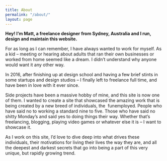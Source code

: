 ```yaml
---
title: About
permalink: "/about/"
layout: page
---
```


**Hey! I’m Matt, a freelance designer from Sydney, Australia and I run, design and maintain this website.**

For as long as I can remember, I have always wanted to work for myself. As a kid – meeting or hearing about adults that ran their own businesses or worked from home seemed like a dream. I didn’t understand why anyone would want it any other way.

In 2016, after finishing up at design school and having a few brief stints in some startups and design studios – I finally left to freelance full time, and have been in love with it ever since.

Side projects have been a massive hobby of mine, and this site is now one of them. I wanted to create a site that showcased the amazing work that is being created by a new breed of individuals, the  funemployed.  People who have said no to working a standard nine to five. Those who have said no shitty Monday’s and said yes to doing things their way. Whether that’s freelancing, blogging, playing video games or whatever else it is – I want to showcase it.

As I work on this site, I’d love to dive deep into what drives these individuals, their motivations for living their lives the way they are, and all the deepest and darkest secrets that go into being a part of this very unique, but rapidly growing trend.
